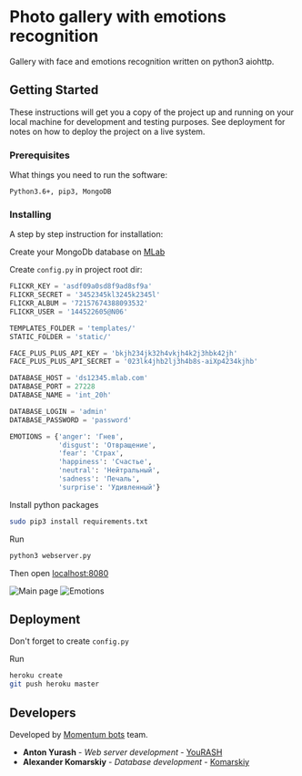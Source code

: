 # Photo gallery with emotions recognition

Gallery with face and emotions recognition written on python3 aiohttp.

## Getting Started

These instructions will get you a copy of the project up and running on your local machine for development and testing purposes. See deployment for notes on how to deploy the project on a live system.

### Prerequisites

What things you need to run the software:

```
Python3.6+, pip3, MongoDB
```

### Installing

A step by step instruction for installation:

Create your MongoDb database on [MLab](https://mlab.com)

Create `config.py` in project root dir:

```python
FLICKR_KEY = 'asdf09a0sd8f9ad8sf9a'
FLICKR_SECRET = '3452345kl3245k2345l'
FLICKR_ALBUM = '72157674388093532'
FLICKR_USER = '144522605@N06'

TEMPLATES_FOLDER = 'templates/'
STATIC_FOLDER = 'static/'

FACE_PLUS_PLUS_API_KEY = 'bkjh234jk32h4vkjh4k2j3hbk42jh'
FACE_PLUS_PLUS_API_SECRET = '023lk4jhb2lj3h4b8s-aiXp4234kjhb'

DATABASE_HOST = 'ds12345.mlab.com'
DATABASE_PORT = 27228
DATABASE_NAME = 'int_20h'

DATABASE_LOGIN = 'admin'
DATABASE_PASSWORD = 'password'

EMOTIONS = {'anger': 'Гнев',
            'disgust': 'Отвращение',
            'fear': 'Страх',
            'happiness': 'Счастье',
            'neutral': 'Нейтральный',
            'sadness': 'Печаль',
            'surprise': 'Удивленный'}
```

Install python packages

```bash
sudo pip3 install requirements.txt
```

Run
```bash
python3 webserver.py
```

Then open [localhost:8080](http://0.0.0.0:8080)

![Main page](https://i.ibb.co/Qbzdnhq/Screenshot-from-2019-02-09-14-19-52.png)
![Emotions](https://i.ibb.co/ZRQK8m0/Screenshot-from-2019-02-09-14-20-16.png)

## Deployment

Don't forget to create `config.py`

Run
```bash
heroku create
git push heroku master
```

## Developers

Developed by [Momentum bots](https://momentum-bots.top) team.

* **Anton Yurash** - *Web server development* - [YouRASH](https://github.com/yourash)
* **Alexander Komarskiy** - *Database development* - [Komarskiy](https://github.com/Komarskiy)

